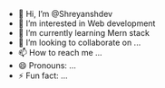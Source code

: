 - 👋 Hi, I’m @Shreyanshdev
- 👀 I’m interested in Web development
- 🌱 I’m currently learning Mern stack
- 💞️ I’m looking to collaborate on ...
- 📫 How to reach me ...
- 😄 Pronouns: ...
- ⚡ Fun fact: ...

<!---
Shreyanshdev/Shreyanshdev is a ✨ special ✨ repository because its `README.md` (this file) appears on your GitHub profile.
You can click the Preview link to take a look at your changes.
--->
